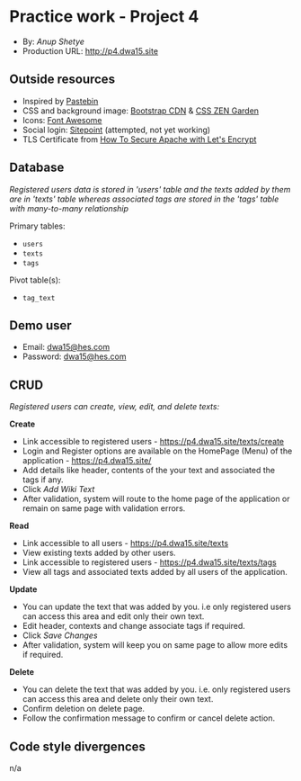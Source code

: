 # Practice work - Project 4
+ By: *Anup Shetye*
+ Production URL: <http://p4.dwa15.site>

## Outside resources
+ Inspired by [Pastebin](https://pastebin.com/)
+ CSS and background image: [Bootstrap CDN](https://www.bootstrapcdn.com) & [CSS ZEN Garden](http://csszengarden.com)
+ Icons: [Font Awesome](https://fontawesome.com)
+ Social login: [Sitepoint](https://www.sitepoint.com/easily-add-social-logins-to-your-app-with-socialite/) (attempted, not yet working)
+ TLS Certificate from [How To Secure Apache with Let's Encrypt](https://www.digitalocean.com/community/tutorials/how-to-secure-apache-with-let-s-encrypt-on-ubuntu-14-04)

## Database
*Registered users data is stored in 'users' table and the texts added by them are in 'texts' table whereas associated tags are stored in the 'tags' table with many-to-many relationship*

Primary tables:
  + `users`
  + `texts`
  + `tags`
  
Pivot table(s):
  + `tag_text`

## Demo user
+ Email: dwa15@hes.com
+ Password: dwa15@hes.com

## CRUD
*Registered users can create, view, edit, and delete texts:*

__Create__
  + Link accessible to registered users - <https://p4.dwa15.site/texts/create>
  + Login and Register options are available on the HomePage (Menu) of the application - <https://p4.dwa15.site/>
  + Add details like header, contents of the your text and associated the tags if any.
  + Click *Add Wiki Text*
  + After validation, system will route to the home page of the application or remain on same page with validation errors.
  
__Read__
  + Link accessible to all users - <https://p4.dwa15.site/texts>
  + View existing texts added by other users.
  + Link accessible to registered users - <https://p4.dwa15.site/texts/tags>
  + View all tags and associated texts added by all users of the application.
  
__Update__
  + You can update the text that was added by you. i.e only registered users can access this area and edit only their own text.
  + Edit header, contexts and change associate tags if required.
  + Click *Save Changes*
  + After validation, system will keep you on same page to allow more edits if required.
  
__Delete__
  + You can delete the text that was added by you. i.e. only registered users can access this area and delete only their own text.
  + Confirm deletion on delete page.
  + Follow the confirmation message to confirm or cancel delete action.

## Code style divergences
n/a